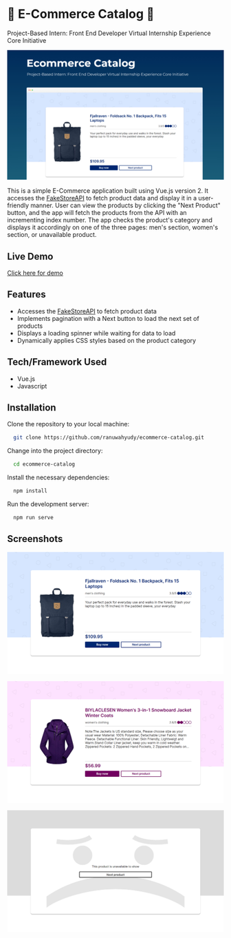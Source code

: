 # 🛒 E-Commerce Catalog 🛒

Project-Based Intern: Front End Developer Virtual Internship Experience Core Initiative

![Banner](./src/assets/img/banner.jpeg)

This is a simple E-Commerce application built using Vue.js version 2. It accesses the [FakeStoreAPI](https://fakestoreapi.com/) to fetch product data and display it in a user-friendly manner. User can view the products by clicking the "Next Product" button, and the app will fetch the products from the API with an incrementing index number. The app checks the product's category and displays it accordingly on one of the three pages: men's section, women's section, or unavailable product.

## Live Demo

[Click here for demo](https://ecommerce-catalog-rans.vercel.app)

## Features

- Accesses the [FakeStoreAPI](https://fakestoreapi.com/) to fetch product data
- Implements pagination with a Next button to load the next set of products
- Displays a loading spinner while waiting for data to load
- Dynamically applies CSS styles based on the product category

## Tech/Framework Used

- Vue.js
- Javascript

## Installation

Clone the repository to your local machine:

```bash
  git clone https://github.com/ranuwahyudy/ecommerce-catalog.git
```

Change into the project directory:

```bash
  cd ecommerce-catalog
```

Install the necessary dependencies:

```bash
  npm install
```

Run the development server:

```bash
  npm run serve
```

## Screenshots

![Men's Clothing](./src/assets/img/mens-clothing.png)

![Women's Clothing](./src/assets/img/womens-clothing.png)

![Unavailable Product](./src/assets/img/unavailable-product.png)

